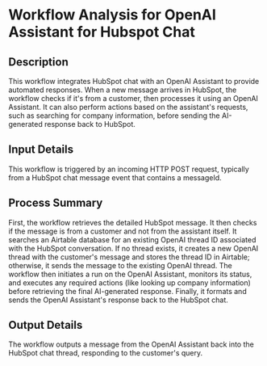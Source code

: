 # Workflow Analysis for OpenAI Assistant for Hubspot Chat

## Description
This workflow integrates HubSpot chat with an OpenAI Assistant to provide automated responses. When a new message arrives in HubSpot, the workflow checks if it's from a customer, then processes it using an OpenAI Assistant. It can also perform actions based on the assistant's requests, such as searching for company information, before sending the AI-generated response back to HubSpot.

## Input Details
This workflow is triggered by an incoming HTTP POST request, typically from a HubSpot chat message event that contains a messageId.

## Process Summary
First, the workflow retrieves the detailed HubSpot message. It then checks if the message is from a customer and not from the assistant itself. It searches an Airtable database for an existing OpenAI thread ID associated with the HubSpot conversation. If no thread exists, it creates a new OpenAI thread with the customer's message and stores the thread ID in Airtable; otherwise, it sends the message to the existing OpenAI thread. The workflow then initiates a run on the OpenAI Assistant, monitors its status, and executes any required actions (like looking up company information) before retrieving the final AI-generated response. Finally, it formats and sends the OpenAI Assistant's response back to the HubSpot chat.

## Output Details
The workflow outputs a message from the OpenAI Assistant back into the HubSpot chat thread, responding to the customer's query.
